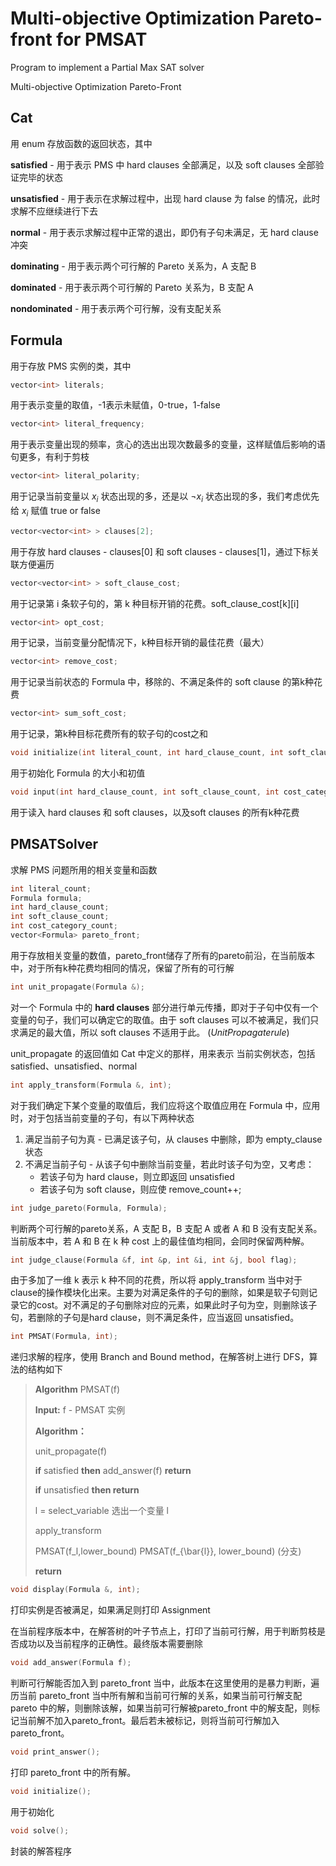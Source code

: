 # Multi-objective Optimization Pareto-front for PMSAT

Program to implement a Partial Max SAT solver

Multi-objective Optimization Pareto-Front

## Cat

用 enum 存放函数的返回状态，其中

**satisfied**  - 用于表示 PMS 中 hard clauses 全部满足，以及 soft clauses 全部验证完毕的状态

**unsatisfied** - 用于表示在求解过程中，出现 hard clause 为 false 的情况，此时求解不应继续进行下去

**normal** - 用于表示求解过程中正常的退出，即仍有子句未满足，无 hard clause 冲突

**dominating** - 用于表示两个可行解的 Pareto 关系为，A 支配 B

**dominated** - 用于表示两个可行解的 Pareto 关系为，B 支配 A

**nondominated** - 用于表示两个可行解，没有支配关系

## Formula

用于存放 PMS 实例的类，其中

```C++
vector<int> literals;
```

用于表示变量的取值，-1表示未赋值，0-true，1-false

```C++
vector<int> literal_frequency; 
```

用于表示变量出现的频率，贪心的选出出现次数最多的变量，这样赋值后影响的语句更多，有利于剪枝

```C++
vector<int> literal_polarity;
```

用于记录当前变量以 $x_i$ 状态出现的多，还是以 $\neg x_i$ 状态出现的多，我们考虑优先给 $x_i$ 赋值 true or false

```C++
vector<vector<int> > clauses[2];
```

用于存放 hard clauses - clauses[0] 和 soft clauses - clauses[1]，通过下标关联方便遍历

```c++
vector<vector<int> > soft_clause_cost;
```

用于记录第 i 条软子句的，第 k 种目标开销的花费。soft_clause_cost\[k\]\[i\]  

```C++
vector<int> opt_cost;
```

用于记录，当前变量分配情况下，k种目标开销的最佳花费（最大）

```C++
vector<int> remove_cost;
```

用于记录当前状态的 Formula 中，移除的、不满足条件的 soft clause 的第k种花费

```C++
vector<int> sum_soft_cost; 
```

用于记录，第k种目标花费所有的软子句的cost之和

```C++
void initialize(int literal_count, int hard_clause_count, int soft_clause_count, int cost_category_count){}
```

用于初始化 Formula 的大小和初值

```C++
void input(int hard_clause_count, int soft_clause_count, int cost_category_count){}
```

用于读入 hard clauses 和 soft clauses，以及soft clauses 的所有k种花费

## PMSATSolver

求解 PMS 问题所用的相关变量和函数

```C++
int literal_count;
Formula formula;
int hard_clause_count;
int soft_clause_count;
int cost_category_count;
vector<Formula> pareto_front;
```

用于存放相关变量的数值，pareto_front储存了所有的pareto前沿，在当前版本中，对于所有k种花费均相同的情况，保留了所有的可行解

```C++
int unit_propagate(Formula &);
```

对一个 Formula 中的 **hard clauses** 部分进行单元传播，即对于子句中仅有一个变量的句子，我们可以确定它的取值。由于 soft clauses 可以不被满足，我们只求满足的最大值，所以 soft clauses 不适用于此。 ($Unit Propagate rule$)

unit_propagate 的返回值如 Cat 中定义的那样，用来表示 当前实例状态，包括 satisfied、unsatisfied、normal

```C++
int apply_transform(Formula &, int);
```

对于我们确定下某个变量的取值后，我们应将这个取值应用在 Formula 中，应用时，对于包括当前变量的子句，有以下两种状态

1. 满足当前子句为真 - 已满足该子句，从 clauses 中删除，即为 empty_clause 状态
2. 不满足当前子句 - 从该子句中删除当前变量，若此时该子句为空，又考虑：
   - 若该子句为 hard clause，则立即返回 unsatisfied
   - 若该子句为 soft clause，则应使 remove_count++;

```C++
int judge_pareto(Formula, Formula);
```

判断两个可行解的pareto关系，A 支配 B，B 支配 A 或者 A 和 B 没有支配关系。当前版本中，若 A 和 B 在 k 种 cost 上的最佳值均相同，会同时保留两种解。

```C++
int judge_clause(Formula &f, int &p, int &i, int &j, bool flag);
```

由于多加了一维 k 表示 k 种不同的花费，所以将 apply_transform 当中对于clause的操作模块化出来。主要为对满足条件的子句的删除，如果是软子句则记录它的cost。对不满足的子句删除对应的元素，如果此时子句为空，则删除该子句，若删除的子句是hard clause，则不满足条件，应当返回 unsatisfied。

```C++
int PMSAT(Formula, int);
```

递归求解的程序，使用 Branch and Bound method，在解答树上进行 DFS，算法的结构如下

> **Algorithm**  PMSAT(f)
>
> **Input:** f - PMSAT 实例
>
> **Algorithm：**
> 
> unit\_propagate(f)
> 
> **if**  satisfied  **then** add_answer(f) **return** 
> 
> **if**  unsatisfied **then return**   
> 
> l = select_variable  选出一个变量 l
> 
> apply_transform
> 
> PMSAT(f_l,lower\_bound)​   PMSAT(f_{\bar{l}}, lower_bound)​   (分支)
> 
> **return** 
> 


```C++
void display(Formula &, int);
```

打印实例是否被满足，如果满足则打印 Assignment

在当前程序版本中，在解答树的叶子节点上，打印了当前可行解，用于判断剪枝是否成功以及当前程序的正确性。最终版本需要删除

```C++
void add_answer(Formula f);
```

判断可行解能否加入到 pareto_front 当中，此版本在这里使用的是暴力判断，遍历当前 pareto_front 当中所有解和当前可行解的关系，如果当前可行解支配pareto 中的解，则删除该解，如果当前可行解被pareto_front 中的解支配，则标记当前解不加入pareto_front。最后若未被标记，则将当前可行解加入pareto_front。

```C++
void print_answer();
```

打印 pareto_front 中的所有解。

```C++
void initialize();
```

用于初始化

```C++
void solve();
```

封装的解答程序
